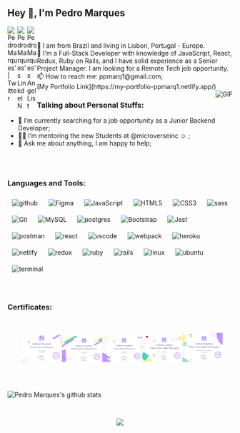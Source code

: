 ## Hey 👋, I'm Pedro Marques

<a href="https://twitter.com/ppmarq1">
  <img align="left" alt="Pedro Marques'  | Twitter" width="22px" src="https://cdn.jsdelivr.net/npm/simple-icons@v3/icons/twitter.svg" />
</a>
<a href="https://www.linkedin.com/in/pedroalmeidamarques/">
  <img align="left" alt="Pedro Marques's LinkdeIN" width="22px" src="https://cdn.jsdelivr.net/npm/simple-icons@v3/icons/linkedin.svg" />
</a>
<a href="https://angel.co/u/pedro-almeida-marques">
  <img align="left" alt="Pedro Marques's AngelList" width="22px" src="https://cdn.jsdelivr.net/npm/simple-icons@3.13.0/icons/angellist.svg" />
</a>

<br />
<br />
🌟 I am from Brazil and living in Lisbon, Portugal - Europe.
<br />
🔆 I'm a Full-Stack Developer with knowledge of JavaScript, React, Redux, Ruby on Rails, and I have solid experience as a Senior Project Manager. I am looking for a Remote Tech job opportunity.
<br />
📫 How to reach me: ppmarq1@gmail.com;
<br />
[My Portfolio Link](https://my-portfolio-ppmarq1.netlify.app/)

 <img align="right" alt="GIF" src="https://media.giphy.com/media/QpVUMRUJGokfqXyfa1/giphy.gif" />
  
  
### Talking about Personal Stuffs:

- 🌱 I’m currently searching for a job opportunity as a Junior Backend Developer;
- 👨‍🎓 I’m mentoring the new Students at @microverseinc ☺ ;
- 💬 Ask me about anything, I am happy to help;


<br />
<br />


### Languages and Tools:

<div align="left">
<img style="margin: 10px" src="https://skillicons.dev/icons?i=github" alt="github"  width="40px" height="40px" />
<img style="margin: 10px" src="https://skillicons.dev/icons?i=figma" alt="Figma"  width="40px" /> 
<img style="margin: 10px" src="https://skillicons.dev/icons?i=js" alt="JavaScript"  width="40px" /> 
<img style="margin: 10px" src="https://skillicons.dev/icons?i=html" alt="HTML5"  width="40px" />  
<img style="margin: 10px" src="https://skillicons.dev/icons?i=css" alt="CSS3"  width="40px" />
<img style="margin: 10px" src="https://skillicons.dev/icons?i=sass" alt="sass"  width="40px" height="40px" />
<img style="margin: 10px" src="https://skillicons.dev/icons?i=git" alt="Git"  width="40px" />  
<img style="margin: 10px" src="https://skillicons.dev/icons?i=mysql" alt="MySQL"  width="40px" />  
<img style="margin: 10px" src="https://skillicons.dev/icons?i=postgres" alt="postgres"  width="40px" />         
<img style="margin: 10px" src="https://profilinator.rishav.dev/skills-assets/bootstrap-plain.svg" alt="Bootstrap"  width="40px" />  
<img style="margin: 10px" src="https://skillicons.dev/icons?i=jest" alt="Jest"  width="40px" height="40px" />  
<img style="margin: 10px" src="https://github.com/gilbarbara/logos/blob/master/logos/postman-icon.svg" alt="postman"  width="40px" height="40px" />  
<img style="margin: 10px" src="https://skillicons.dev/icons?i=react" alt="react"  width="40px" height="40px" />
<img style="margin: 10px" src="https://skillicons.dev/icons?i=vscode" alt="vscode"  width="40px" height="40px" />
<img style="margin: 10px" src="https://skillicons.dev/icons?i=webpack" alt="webpack"  width="40px" height="40px" />
<img style="margin: 10px" src="https://skillicons.dev/icons?i=heroku" alt="heroku"  width="40px" height="40px" />
<img style="margin: 10px" src="https://skillicons.dev/icons?i=netlify" alt="netlify"  width="40px" height="40px" />
<img style="margin: 10px" src="https://skillicons.dev/icons?i=redux" alt="redux"  width="40px" height="40px" />
<img style="margin: 10px" src="https://skillicons.dev/icons?i=ruby" alt="ruby"  width="40px" height="40px" />
<img style="margin: 10px" src="https://skillicons.dev/icons?i=rails" alt="rails"  width="40px" height="40px" />
<img style="margin: 10px" src="https://skillicons.dev/icons?i=linux" alt="linux"  width="40px" height="40px" />
<img style="margin: 10px" src="https://skillicons.dev/icons?i=ubuntu" alt="ubuntu"  width="40px" height="40px" />
<img style="margin: 10px" src="https://skillicons.dev/icons?i=terminal" alt="terminal"  width="40px" height="40px" />
</div>

<br />
<br />

### Certificates:
<br />

<p align="left">
&nbsp; &nbsp; &nbsp; &nbsp; <a href="https://www.credential.net/5f23de75-7a5e-45f3-b7c2-ad4330f73dd8#gs.gkn0sa" target="_blank"><img src="./images/html-css.png" alt="html-css"  width="90"></a><a href="https://www.credential.net/7e3b5b92-cba9-4fbd-bda4-9481ec2aee67" target="_blank"><img src="./images/javascript.png" alt="javascript"  width="90"></a><a href="https://www.credential.net/64e62ac-a4b3-4019-994e-da535b9a3541#gs.gkjqk6" target="_blank"><img src="./images/react-redux.png" alt="react-redux"  width="90"></a><a href="https://www.credential.net/87c162d7-c61f-4cd3-8d7d-ed2c15ffc911#gs.gkmrp5" target="_blank"><img src="./images/ruby.png" alt="ruby"  width="90"></a><a href="https://www.credential.net/216dd499-73bd-4871-8bfd-6d545b8b47ce#gs.gkf6lm" target="_blank"><img src="./images/fullstack.png" alt="full-stack"  width="90"></a>
</p>

<br />
<br />

![Pedro Marques's github stats](https://github-readme-stats.vercel.app/api?username=ppmarq1&theme=dark&show_icons=true)

<br />

<p align="center">
<img src="https://github-readme-stats.vercel.app/api/top-langs/?username=ppmarq1&hide=php&theme=algolia&layout=compact" />
</p>


